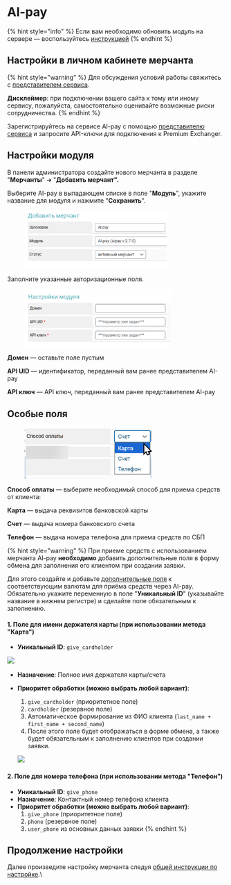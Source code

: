 # AI-pay

{% hint style="info" %}
Если вам необходимо обновить модуль на сервере — воспользуйтесь [инструкцией](https://premium.gitbook.io/main/osnovnye-nastroiki/faq/obnovlenie-failov-skripta-na-servere/kak-obnovit-faily-na-servere#moduli-merchantov-i-avtovyplat)
{% endhint %}

## Настройки в личном кабинете мерчанта

{% hint style="warning" %}
Для обсуждения условий работы свяжитесь с [представителем сервиса](https://t.me/AI_pay_kirill).

**Дисклеймер**: при подключении вашего сайта к тому или иному сервису, пожалуйста, самостоятельно оценивайте возможные риски сотрудничества.
{% endhint %}

Зарегистрируйтесь на сервисе AI-pay с помощью [представителю сервиса](https://t.me/AI_pay_kirill) и запросите API-ключи для подключения к Premium Exchanger.

## Настройки модуля

В панели администратора создайте нового мерчанта в разделе "**Мерчанты**" ➔ "**Добавить мерчант".**

Выберите AI-pay в выпадающем списке в поле "**Модуль**", укажите название для модуля и нажмите "**Сохранить**".

<figure><img src="../../../.gitbook/assets/image (7).png" alt="" width="329"><figcaption></figcaption></figure>

Заполните указанные авторизационные поля.

<figure><img src="../../../.gitbook/assets/image (1) (1) (1) (1) (1) (1) (1) (1).png" alt="" width="338"><figcaption></figcaption></figure>

**Домен** — оставьте поле пустым

**API UID** — идентификатор, переданный вам ранее представителем AI-pay

**API ключ** — API ключ, переданный вам ранее представителем AI-pay

## Особые поля

<figure><img src="../../../.gitbook/assets/image (2) (1) (1) (1) (1) (1) (1) (1).png" alt=""><figcaption></figcaption></figure>

**Способ оплаты** — выберите необходимый способ для приема средств от клиента:

**Карта** — выдача реквизитов банковской карты

**Счет** — выдача номера банковского счета&#x20;

**Телефон** — выдача номера телефона для приема средств по СБП

{% hint style="warning" %}
При приеме средств с использованием мерчанта AI-pay **необходимо** добавить дополнительные поля в форму обмена для заполнения его клиентом при создании заявки.

Для этого создайте и добавьте [дополнительные поля](https://premium.gitbook.io/rukovodstvo-polzovatelya/osnovnye-nastroiki/valyuty-i-napravleniya/dobavlenie-novoi-valyuty#vkladka-dop.-polya) к соответствующим валютам для приёма средств через AI-pay. Обязательно укажите переменную в поле "**Уникальный ID**" (указывайте название в нижнем регистре) и сделайте поле обязательным к заполнению.

#### 1. Поле для имени держателя карты (при использовании метода "Карта")

* **Уникальный ID**: `give_cardholder`&#x20;

![](https://premium.gitbook.io/main/~gitbook/image?url=https%3A%2F%2F2574066779-files.gitbook.io%2F%7E%2Ffiles%2Fv0%2Fb%2Fgitbook-x-prod.appspot.com%2Fo%2Fspaces%252Fm9kqZXsNykrN6VyxxXBO%252Fuploads%252FyBUMmdMiMlEvL4OlAoxr%252Fimage.png%3Falt%3Dmedia%26token%3D9669cfff-79cc-49fb-a222-50ecccb3fa5e\&width=300\&dpr=4\&quality=100\&sign=50a9f19f\&sv=2)

* **Назначение**: Полное имя держателя карты/счета
*   **Приоритет обработки (можно выбрать любой вариант)**:

    1. `give_cardholder` (приоритетное поле)
    2. `cardholder` (резервное поле)
    3. Автоматическое формирование из ФИО клиента (`last_name + first_name + second_name`)
    4. После этого поле будет отображаться в форме обмена, а также будет обязательным к заполнению клиентов при создании заявки.

    ![](https://premium.gitbook.io/main/~gitbook/image?url=https%3A%2F%2F2574066779-files.gitbook.io%2F%7E%2Ffiles%2Fv0%2Fb%2Fgitbook-x-prod.appspot.com%2Fo%2Fspaces%252Fm9kqZXsNykrN6VyxxXBO%252Fuploads%252FcoBFe70zmN1JtepEFM68%252Fimage.png%3Falt%3Dmedia%26token%3Da5a19b16-bc6f-425d-89ed-bb07c7065e00\&width=300\&dpr=4\&quality=100\&sign=d8ed43c6\&sv=2)

#### 2. Поле для номера телефона (при использовании метода "Телефон")

* **Уникальный ID**: `give_phone`&#x20;
* **Назначение**: Контактный номер телефона клиента
* **Приоритет обработки (можно выбрать любой вариант)**:
  1. `give_phone` (приоритетное поле)
  2. `phone` (резервное поле)
  3. `user_phone` из основных данных заявки
{% endhint %}

## Продолжение настройки

Далее произведите настройку мерчанта следуя [общей инструкции по настройке](https://premium.gitbook.io/rukovodstvo-polzovatelya/osnovnye-nastroiki/merchanty-i-avtovyplaty/merchanty/obshie-nastroiki-merchantov).\
